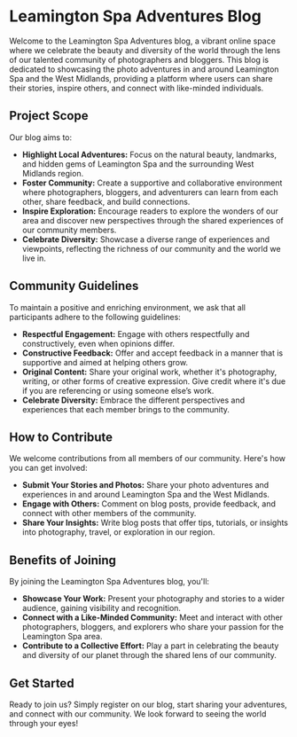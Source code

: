 # Leamington Spa Adventures Blog

Welcome to the Leamington Spa Adventures blog, a vibrant online space where we celebrate the beauty and diversity of the world through the lens of our talented community of photographers and bloggers. This blog is dedicated to showcasing the photo adventures in and around Leamington Spa and the West Midlands, providing a platform where users can share their stories, inspire others, and connect with like-minded individuals.

## Project Scope

Our blog aims to:

- **Highlight Local Adventures:** Focus on the natural beauty, landmarks, and hidden gems of Leamington Spa and the surrounding West Midlands region.
- **Foster Community:** Create a supportive and collaborative environment where photographers, bloggers, and adventurers can learn from each other, share feedback, and build connections.
- **Inspire Exploration:** Encourage readers to explore the wonders of our area and discover new perspectives through the shared experiences of our community members.
- **Celebrate Diversity:** Showcase a diverse range of experiences and viewpoints, reflecting the richness of our community and the world we live in.

## Community Guidelines

To maintain a positive and enriching environment, we ask that all participants adhere to the following guidelines:

- **Respectful Engagement:** Engage with others respectfully and constructively, even when opinions differ.
- **Constructive Feedback:** Offer and accept feedback in a manner that is supportive and aimed at helping others grow.
- **Original Content:** Share your original work, whether it's photography, writing, or other forms of creative expression. Give credit where it's due if you are referencing or using someone else’s work.
- **Celebrate Diversity:** Embrace the different perspectives and experiences that each member brings to the community.

## How to Contribute

We welcome contributions from all members of our community. Here's how you can get involved:

- **Submit Your Stories and Photos:** Share your photo adventures and experiences in and around Leamington Spa and the West Midlands.
- **Engage with Others:** Comment on blog posts, provide feedback, and connect with other members of the community.
- **Share Your Insights:** Write blog posts that offer tips, tutorials, or insights into photography, travel, or exploration in our region.

## Benefits of Joining

By joining the Leamington Spa Adventures blog, you'll:

- **Showcase Your Work:** Present your photography and stories to a wider audience, gaining visibility and recognition.
- **Connect with a Like-Minded Community:** Meet and interact with other photographers, bloggers, and explorers who share your passion for the Leamington Spa area.
- **Contribute to a Collective Effort:** Play a part in celebrating the beauty and diversity of our planet through the shared lens of our community.

## Get Started

Ready to join us? Simply register on our blog, start sharing your adventures, and connect with our community. We look forward to seeing the world through your eyes!
